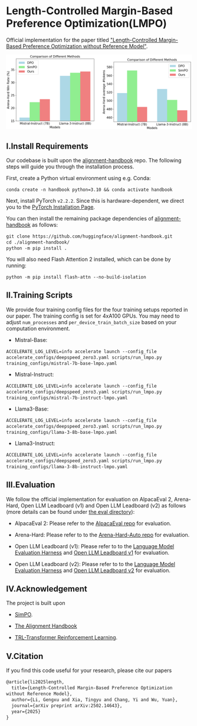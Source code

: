 # Length-Controlled Margin-Based Preference Optimization(LMPO)

Official implementation for the paper titled ["Length-Controlled Margin-Based Preference Optimization without Reference Model"](https://arxiv.org/abs/2502.14643).

<img src="./lmpo.png" width="1000px"></img>

## Ⅰ.Install Requirements

Our codebase is built upon the [alignment-handbook](https://github.com/huggingface/alignment-handbook) repo. The following steps will guide you through the installation process.

First, create a Python virtual environment using e.g. Conda:
```shell
conda create -n handbook python=3.10 && conda activate handbook
```

Next, install PyTorch `v2.2.2`. Since this is hardware-dependent, we
direct you to the [PyTorch Installation Page](https://pytorch.org/get-started/locally/).

You can then install the remaining package dependencies of [alignment-handbook](https://github.com/huggingface/alignment-handbook) as follows:

```shell
git clone https://github.com/huggingface/alignment-handbook.git
cd ./alignment-handbook/
python -m pip install .
```

You will also need Flash Attention 2 installed, which can be done by running:

```shell
python -m pip install flash-attn --no-build-isolation
```

## Ⅱ.Training Scripts

We provide four training config files for the four training setups reported in our paper. The training config is set for 4xA100 GPUs. You may need to adjust `num_processes` and `per_device_train_batch_size` based on your computation environment. 


* Mistral-Base:
```shell
ACCELERATE_LOG_LEVEL=info accelerate launch --config_file accelerate_configs/deepspeed_zero3.yaml scripts/run_lmpo.py training_configs/mistral-7b-base-lmpo.yaml
```
* Mistral-Instruct:
```shell
ACCELERATE_LOG_LEVEL=info accelerate launch --config_file accelerate_configs/deepspeed_zero3.yaml scripts/run_lmpo.py training_configs/mistral-7b-instruct-lmpo.yaml
```
* Llama3-Base:
```shell
ACCELERATE_LOG_LEVEL=info accelerate launch --config_file accelerate_configs/deepspeed_zero3.yaml scripts/run_lmpo.py training_configs/llama-3-8b-base-lmpo.yaml
```
* Llama3-Instruct:
```shell
ACCELERATE_LOG_LEVEL=info accelerate launch --config_file accelerate_configs/deepspeed_zero3.yaml scripts/run_lmpo.py training_configs/llama-3-8b-instruct-lmpo.yaml
```

## Ⅲ.Evaluation

We follow the official implementation for evaluation on AlpacaEval 2, Arena-Hard, Open LLM Leadboard (v1) and Open LLM Leadboard (v2) as follows (more details can be found under [the eval directory](https://github.com/gengxuli/LMPO/tree/main/eval)):

* AlpacaEval 2: Please refer to the [AlpacaEval repo](https://github.com/tatsu-lab/alpaca_eval) for evaluation.

* Arena-Hard: Please refer to to the [Arena-Hard-Auto repo](https://github.com/lm-sys/arena-hard-auto) for evaluation.

*  Open LLM Leadboard (v1): Please refer to to the [Language Model Evaluation Harness](https://github.com/EleutherAI/lm-evaluation-harness/tree/b281b0921b636bc36ad05c0b0b0763bd6dd43463) and [Open LLM Leadboard v1](https://huggingface.co/spaces/open-llm-leaderboard-old/open_llm_leaderboard) for evaluation.

*  Open LLM Leadboard (v2): Please refer to to the [Language Model Evaluation Harness](https://github.com/huggingface/lm-evaluation-harness/tree/adding_all_changess) and [Open LLM Leadboard v2](https://huggingface.co/spaces/open-llm-leaderboard/open_llm_leaderboard)  for evaluation.

## Ⅳ.Acknowledgement
The project is built upon

* [SimPO](https://github.com/princeton-nlp/SimPO).

* [The Alignment Handbook](https://github.com/huggingface/alignment-handbook)

* [TRL-Transformer Reinforcement Learning](https://github.com/huggingface/trl).

## Ⅴ.Citation
If you find this code useful for your research, please cite our papers
```
@article{li2025length,
  title={Length-Controlled Margin-Based Preference Optimization without Reference Model},
  author={Li, Gengxu and Xia, Tingyu and Chang, Yi and Wu, Yuan},
  journal={arXiv preprint arXiv:2502.14643},
  year={2025}
}
```
